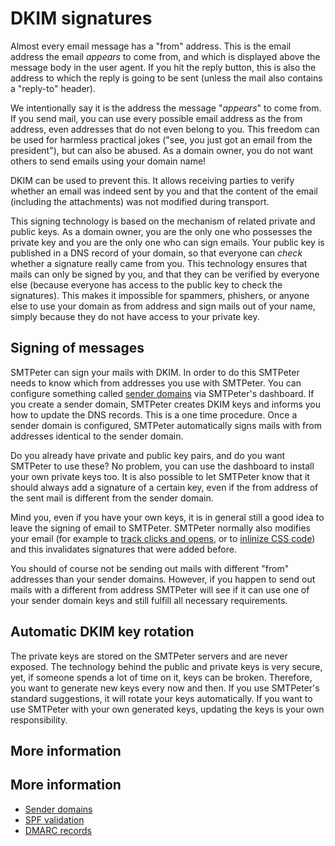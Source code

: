 # DKIM signatures

Almost every email message has a "from" address. This is the email
address the email _appears_ to come from, and which is displayed
above the message body in the user agent. If you hit the reply button,
this is also the address to which the reply is going to be sent (unless
the mail also contains a "reply-to" header).

We intentionally say it is the address the message "_appears_" 
to come from. If you send mail, you can use every possible email address 
as the from address, even addresses that do not even belong to you. This
freedom can be used for harmless practical jokes ("see, you just got an email
from the president"), but can also be abused. As a domain owner, you
do not want others to send emails using your domain name!

DKIM can be used to prevent this. It allows receiving parties to verify 
whether an email was indeed sent by you and that the content of the email 
(including the attachments) was not modified during transport.

This signing technology is based on the mechanism of related private and
public keys. As a domain owner, you are the only one who possesses the 
private key and you are the only one who can sign emails. Your public key 
is published in a DNS record of your domain, so that everyone can _check_ 
whether a signature really came from you. This technology ensures that mails 
can only be signed by you, and that they can be verified by
everyone else (because everyone has access to the public key to check
the signatures). This makes it impossible for spammers, phishers, or anyone
else to use your domain as from address and sign mails out of your name, 
simply because they do not have access to your private key.


## Signing of messages

SMTPeter can sign your mails with DKIM. In order to do this SMTPeter needs to know
which from addresses you use with SMTPeter. You can configure something called
[sender domains](./sender-domains) via SMTPeter's dashboard. If you create
a sender domain, SMTPeter creates DKIM keys and informs you how to update
the DNS records. This is a one time procedure. Once a sender domain is
configured, SMTPeter automatically signs mails with from addresses identical
to the sender domain.

Do you already have private and public key pairs, and do you want
SMTPeter to use these? No problem, you can use the dashboard to install
your own private keys too. It is also possible to let SMTPeter know that
it should always add a signature of a certain key, even if the from address
of the sent mail is different from the sender domain.

Mind you, even if you have your own keys, it is in general still a good
idea to leave the signing of email to SMTPeter. SMTPeter normally also
modifies your email (for example to [track clicks and opens](statistics),
or to [inlinize CSS code](inline-css)) and this invalidates signatures
that were added before.

You should of course not be sending out mails with different "from" addresses
than your sender domains. However, if you happen to send out mails with a
different from address SMTPeter will see if it can use one of your sender
domain keys and still fulfill all necessary requirements.

## Automatic DKIM key rotation

The private keys are stored on the SMTPeter servers and are never exposed.
The technology behind the public and private keys is very secure, yet, if
someone spends a lot of time on it, keys can be broken. Therefore, you
want to generate new keys every now and then. If you use SMTPeter's standard
suggestions, it will rotate your keys automatically. If you want to use
SMTPeter with your own generated keys, updating the keys is your own responsibility.

## More information

## More information

* [Sender domains](./sender-domains)
* [SPF validation](spf-validation)
* [DMARC records](dmarc-deployment)
